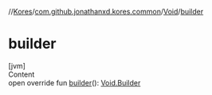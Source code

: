 //[Kores](../../index.md)/[com.github.jonathanxd.kores.common](../index.md)/[Void](index.md)/[builder](builder.md)



# builder  
[jvm]  
Content  
open override fun [builder](builder.md)(): [Void.Builder](-builder/index.md)  



